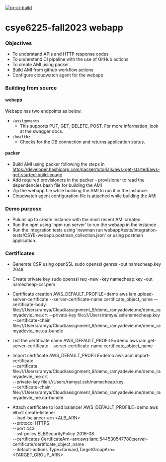 [![pr-ci-build](https://github.com/neu-ramya/webapp/actions/workflows/pr_ci_build.yml/badge.svg)](https://github.com/neu-ramya/webapp/actions/workflows/pr_ci_build.yml)
# csye6225-fall2023 webapp

### Objectives

- To understand APIs and HTTP response codes
- To understand CI pipeline with the use of GitHub actions
- To create AMI using packer
- Build AMI from github workflow actions
- Configure cloudwatch agent for the webapp

### Building from source

#### webapp


Webapp has two endpoints as below.

- `/assignments`
  - This supports PUT, GET, DELETE, POST. For more information, look at the swagger docs.
- `/healthz`
  - Checks for the DB connection and returns application status.

#### packer

- Build AMI using packer following the steps in https://developer.hashicorp.com/packer/tutorials/aws-get-started/aws-get-started-build-image
- Add required provisioners in the packer - provisioner to read the dependencies bash file for building the AMI
- Zip the webapp file while building the AMI to run it in the instance.
- Cloudwatch agent configuration file is attached while building the AMI

### Demo purpose

- Pulumi up to create instance with the most recent AMI created.
- Run the npm using 'npm run server' to run the webapp in the instance
- Run the integration tests using 'newman run webapp/tests/integration-tests/CSYE-webapp.postman_collection.json' or using postman application.


### Certificates

- Generate CSR using openSSL
sudo openssl genrsa -out namecheap.key 2048

- Create private key
sudo openssl req -new -key namecheap.key -out namecheap-csr.pem


- Certificate creation
AWS_DEFAULT_PROFILE=demo aws iam upload-server-certificate --server-certificate-name certificate_object_name --certificate-body file:///Users/ramya/Cloud/assignment_9/demo_ramyadevie.me/demo_ramyadevie_me.crt --private-key file:///Users/ramya/.ssh/namecheap.key --certificate-chain file:///Users/ramya/Cloud/assignment_9/demo_ramyadevie.me/demo_ramyadevie_me.ca-bundle

- List the certificate name
AWS_DEFAULT_PROFILE=demo aws iam get-server-certificate --server-certificate-name certificate_object_name

- Import certificate
AWS_DEFAULT_PROFILE=demo aws acm import-certificate \
    --certificate file:///Users/ramya/Cloud/assignment_9/demo_ramyadevie.me/demo_ramyadevie_me.crt \
    --private-key file:///Users/ramya/.ssh/namecheap.key \
    --certificate-chain file:///Users/ramya/Cloud/assignment_9/demo_ramyadevie.me/demo_ramyadevie_me.ca-bundle

- Attach certificate to load balancer
AWS_DEFAULT_PROFILE=demo aws elbv2 create-listener \
    --load-balancer-arn <ALB_ARN> \
    --protocol HTTPS \
    --port 443 \
    --ssl-policy ELBSecurityPolicy-2016-08 \
    --certificates CertificateArn=arn:aws:iam::544530547780:server-certificate/certificate_object_name \
    --default-actions Type=forward,TargetGroupArn=<TARGET_GROUP_ARN>
